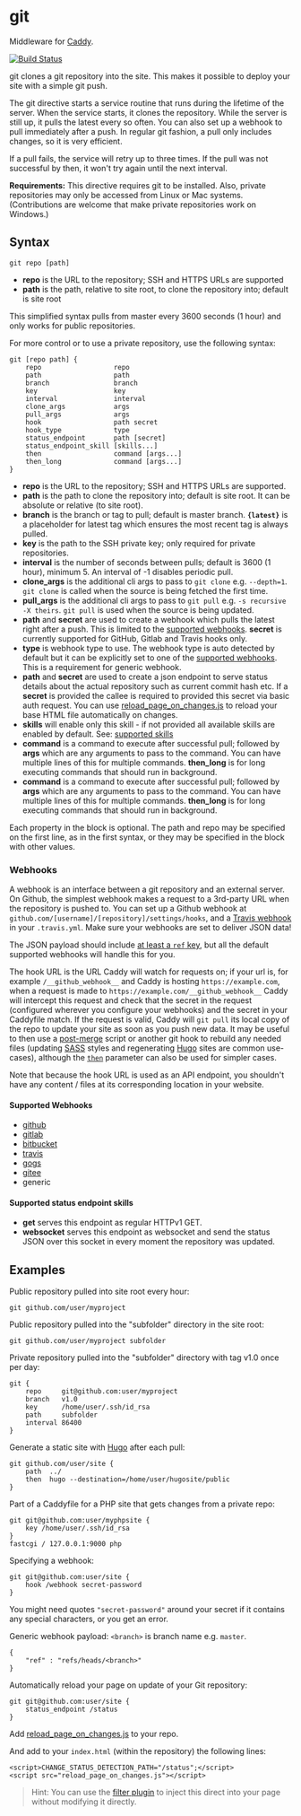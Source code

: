 # git

Middleware for [Caddy](https://caddyserver.com).

[![Build Status](https://travis-ci.org/abiosoft/caddy-git.svg?branch=master)](https://travis-ci.org/abiosoft/caddy-git)

git clones a git repository into the site. This makes it possible to deploy your site with a simple git push.

The git directive starts a service routine that runs during the lifetime of the server. When the service starts, it clones the repository. While the server is still up, it pulls the latest every so often. You can also set up a webhook to pull immediately after a push. In regular git fashion, a pull only includes changes, so it is very efficient.

If a pull fails, the service will retry up to three times. If the pull was not successful by then, it won't try again until the next interval.

**Requirements:** This directive requires git to be installed. Also, private repositories may only be accessed from Linux or Mac systems. (Contributions are welcome that make private repositories work on Windows.)

## Syntax

```
git repo [path]
```
* **repo** is the URL to the repository; SSH and HTTPS URLs are supported
* **path** is the path, relative to site root, to clone the repository into; default is site root

This simplified syntax pulls from master every 3600 seconds (1 hour) and only works for public repositories.

For more control or to use a private repository, use the following syntax:

```
git [repo path] {
	repo                  repo
	path                  path
	branch                branch
	key                   key
	interval              interval
	clone_args            args
	pull_args             args
	hook                  path secret
	hook_type             type
	status_endpoint       path [secret]
	status_endpoint_skill [skills...]
	then                  command [args...]
	then_long             command [args...]
}
```
* **repo** is the URL to the repository; SSH and HTTPS URLs are supported.
* **path** is the path to clone the repository into; default is site root. It can be absolute or relative (to site root).
* **branch** is the branch or tag to pull; default is master branch. **`{latest}`** is a placeholder for latest tag which ensures the most recent tag is always pulled.
* **key** is the path to the SSH private key; only required for private repositories.
* **interval** is the number of seconds between pulls; default is 3600 (1 hour), minimum 5. An interval of -1 disables periodic pull.
* **clone_args** is the additional cli args to pass to `git clone` e.g. `--depth=1`. `git clone` is called when the source is being fetched the first time.
* **pull_args** is the additional cli args to pass to `git pull` e.g. `-s recursive -X theirs`. `git pull` is used when the source is being updated.
* **path** and **secret** are used to create a webhook which pulls the latest right after a push. This is limited to the [supported webhooks](#supported-webhooks). **secret** is currently supported for GitHub, Gitlab and Travis hooks only.
* **type** is webhook type to use. The webhook type is auto detected by default but it can be explicitly set to one of the [supported webhooks](#supported-webhooks). This is a requirement for generic webhook.
* **path** and **secret** are used to create a json endpoint to serve status details about the actual repository such as current commit hash etc. If a **secret** is provided the callee is required to provided this secret via basic auth request. You can use [reload_page_on_changes.js](assets/reload_page_on_changes.js) to reload your base HTML file automatically on changes.
* **skills** will enable only this skill - if not provided all available skills are enabled by default. See: [supported skills](#supported-status-endpoint-skills)
* **command** is a command to execute after successful pull; followed by **args** which are any arguments to pass to the command. You can have multiple lines of this for multiple commands. **then_long** is for long executing commands that should run in background.
* **command** is a command to execute after successful pull; followed by **args** which are any arguments to pass to the command. You can have multiple lines of this for multiple commands. **then_long** is for long executing commands that should run in background.

Each property in the block is optional. The path and repo may be specified on the first line, as in the first syntax, or they may be specified in the block with other values.

### Webhooks

A webhook is an interface between a git repository and an external server. On Github, the simplest webhook makes a request to a 3rd-party URL when the repository is pushed to. You can set up a Github webhook at `github.com/[username]/[repository]/settings/hooks`, and a [Travis webhook](https://docs.travis-ci.com/user/notifications/#Configuring-webhook-notifications) in your `.travis.yml`. Make sure your webhooks are set to deliver JSON data!

The JSON payload should include [at least a `ref` key](#user-content-generic-format), but all the default supported webhooks will handle this for you.

The hook URL is the URL Caddy will watch for requests on; if your url is, for example `/__github_webhook__` and Caddy is hosting `https://example.com`, when a request is made to `https://example.com/__github_webhook__` Caddy will intercept this request and check that the secret in the request (configured wherever you configure your webhooks) and the secret in your Caddyfile match. If the request is valid, Caddy will `git pull` its local copy of the repo to update your site as soon as you push new data. It may be useful to then use a [post-merge](https://git-scm.com/docs/githooks#_post_merge) script or another git hook to rebuild any needed files (updating [SASS](http://sass-lang.com/) styles and regenerating [Hugo](https://gohugo.io/) sites are common use-cases), although the [`then`](#user-content-then-example) parameter can also be used for simpler cases.

Note that because the hook URL is used as an API endpoint, you shouldn't have any content / files at its corresponding location in your website.

#### Supported Webhooks

* [github](https://github.com)
* [gitlab](https://gitlab.com)
* [bitbucket](https://bitbucket.org)
* [travis](https://travis-ci.org)
* [gogs](https://gogs.io)
* [gitee](https://gitee.com)
* generic

#### Supported status endpoint skills
* **get** serves this endpoint as regular HTTPv1 GET.
* **websocket** serves this endpoint as websocket and send the status JSON over this socket in every moment the repository was updated.

## Examples

Public repository pulled into site root every hour:
```
git github.com/user/myproject
```

Public repository pulled into the "subfolder" directory in the site root:
```
git github.com/user/myproject subfolder
```

Private repository pulled into the "subfolder" directory with tag v1.0 once per day:
```
git {
	repo     git@github.com:user/myproject
	branch   v1.0
	key      /home/user/.ssh/id_rsa
	path     subfolder
	interval 86400
}
```

<a name="then-example"></a>
Generate a static site with [Hugo](http://gohugo.io) after each pull:
```
git github.com/user/site {
	path  ../
	then  hugo --destination=/home/user/hugosite/public
}
```

Part of a Caddyfile for a PHP site that gets changes from a private repo:
```
git git@github.com:user/myphpsite {
	key /home/user/.ssh/id_rsa
}
fastcgi / 127.0.0.1:9000 php
```

Specifying a webhook:
```
git git@github.com:user/site {
	hook /webhook secret-password
}
```

You might need quotes `"secret-password"` around your secret if it contains any special characters, or you get an error.

<a name="generic_format"></a>
Generic webhook payload: `<branch>` is branch name e.g. `master`.
```
{
	"ref" : "refs/heads/<branch>"
}
```

Automatically reload your page on update of your Git repository:
```
git git@github.com:user/site {
	status_endpoint /status
}
```

Add [reload_page_on_changes.js](assets/reload_page_on_changes.js) to your repo.

And add to your `index.html` (within the repository) the following lines:
```
<script>CHANGE_STATUS_DETECTION_PATH="/status";</script>
<script src="reload_page_on_changes.js"></script>
```

> Hint: You can use the [filter plugin](https://caddyserver.com/docs/http.filter) to inject this direct into your page without modifying it directly.
